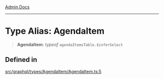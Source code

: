 [Admin Docs](/)

***

# Type Alias: AgendaItem

> **AgendaItem**: *typeof* `agendaItemsTable.$inferSelect`

## Defined in

[src/graphql/types/AgendaItem/AgendaItem.ts:5](https://github.com/NishantSinghhhhh/talawa-api/blob/ff0f1d6ae21d3428519b64e42fe3bfdff573cb6e/src/graphql/types/AgendaItem/AgendaItem.ts#L5)
